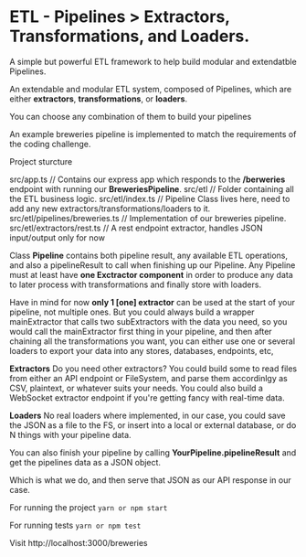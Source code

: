 # ETL - Pipelines > Extractors, Transformations, and Loaders.
A simple but powerful ETL framework to help build modular and extendatble Pipelines.



An extendable and modular ETL system, composed of Pipelines, which are either **extractors**, **transformations**, or **loaders**.

You can choose any combination of them to build your pipelines

An example breweries pipeline is implemented to match the requirements of the coding challenge.

Project sturcture

src/app.ts                      // Contains our express app which responds to the **/berweries** endpoint with running our **BreweriesPipeline**.
src/etl                         // Folder containing all the ETL business logic.
src/etl/index.ts                // Pipeline Class lives here, need to add any new extractors/transformations/loaders to it.
src/etl/pipelines/breweries.ts  // Implementation of our breweries pipeline.
src/etl/extractors/rest.ts // A rest endpoint extractor, handles JSON input/output only for now


Class **Pipeline** contains both pipeline result, any available ETL operations, and also a pipelineResult to call when finishing up our Pipeline.
Any Pipeline must at least have **one Exctractor component** in order to produce any data to later process with transformations and finally store with loaders. 

Have in mind for now **only 1 [one] extractor** can be used at the start of your pipeline, not multiple ones.
But you could always build a wrapper mainExtractor that calls two subExtractors with the data you need, so you would call the mainExtractor first thing in your pipeline, and then after chaining all the transformations you want, you can either use one or several  loaders to export your data into any stores, databases, endpoints, etc,

**Extractors**
Do you need other extractors?
You could build some to read files from either an API endpoint or FileSystem, and parse them accordinlgy as CSV, plaintext, or whatever suits your needs.
You could also build a WebSocket extractor endpoint if you're getting fancy with real-time data.

**Loaders**
No real loaders where implemented, in our case, you could save the JSON as a file to the FS, or insert into a local or external database, or do N things with your pipeline data.

You can also finish your pipeline by calling **YourPipeline.pipelineResult** and get the pipelines data as a JSON object.

Which is what we do, and then serve that JSON as our API response in our case.


For running the project
`yarn or npm start`

For running tests
`yarn or npm test`


Visit http://localhost:3000/breweries

